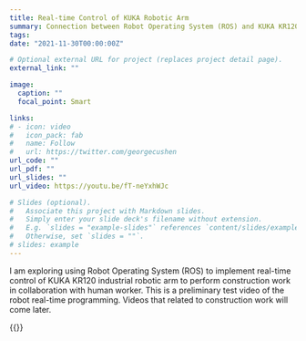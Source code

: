 ```yaml
---
title: Real-time Control of KUKA Robotic Arm
summary: Connection between Robot Operating System (ROS) and KUKA KR120 Industrial Robotic Arm
tags:
date: "2021-11-30T00:00:00Z"

# Optional external URL for project (replaces project detail page).
external_link: ""

image:
  caption: ""
  focal_point: Smart

links:
# - icon: video
#   icon_pack: fab
#   name: Follow
#   url: https://twitter.com/georgecushen
url_code: ""
url_pdf: ""
url_slides: ""
url_video: https://youtu.be/fT-neYxhWJc

# Slides (optional).
#   Associate this project with Markdown slides.
#   Simply enter your slide deck's filename without extension.
#   E.g. `slides = "example-slides"` references `content/slides/example-slides.md`.
#   Otherwise, set `slides = ""`.
# slides: example
---
```

I am exploring using Robot Operating System (ROS) to implement real-time control of KUKA KR120 industrial robotic arm to perform construction work in collaboration with human worker. This is a preliminary test video of the robot real-time programming. Videos that related to construction work will come later.

{{<youtube fT-neYxhWJc>}}